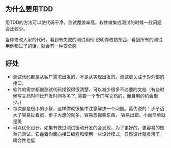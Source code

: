 ## 为什么要用TDD

用TDD的方法可以使代码干净，测试覆盖率高，软件做集成测试的时候一般问题会比较少。

当你修改人家的代码，看到有失败的测试用例,说明你改错东西，看到所有的测试用例都过了的话，就会有一种安全感

## 好处

+ 测试代码都是从客户需求出发的，不是从实现出发的。测试更关注于对外部的接口。
+ 软件的需求都被测试代码描叙得很清楚，可以减少很多不必要的文档（有些时候写文档时间比开发时间多多了, 需要一个专门写文档的，而且用的机会很少。）
+ 每次都是很小的步骤，这样你就很集中注意解决一个问题。葛优说的：步子迈大了容易扯着蛋，步子大想的就多，容易忽视些东西， 容易出错。小而简单就是美
+ 可以优化设计。如果有做过测试驱动开发的会发现，为了更好的，更容易的做单元测试。它逼着你面向接口编程和使用一些设计模式，自然设计就灵活了，耦合性也低
